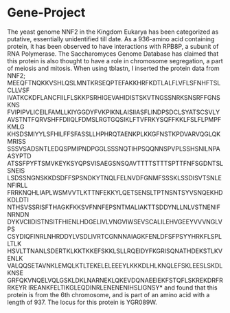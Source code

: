 # Gene-Project
The yeast genome NNF2 in the Kingdom Eukarya has been categorized as putative, essentially unidentified till date. As a 936-amino acid containing protein, it has been observed to have interactions with RPB8P, a subunit of RNA Polymerase. The Saccharomyces Genome Database has claimed that this protein is also thought to have a role in chromosome segregation, a part of meiosis and mitosis. 
When using tblastn, I inserted the protein data from NNF2; 
MEEQFTNQKKVSHLQSLMNTKRSEQPTEFAKKHRFKDTLALFLVFLSFNHFTSLCLLVSF
IVATKCKDFLANCFIILFLSKKPSRHIGEVAHIDISTSKVTNGSSNRKSNSRFFGNSKNS
FVIPIPVLICEILFAMLLKIYGGDYFVKPIKNLAISIIASFLINDPSDCLSYATSCSVLY
AVSTNTFQRVSHFFDIIQLFDMSLRGTGQSIKLFTVFRKYSQFFKKLFSLFLPMPFKMLG
KHSDSMIYYLSFHILFFSFASSLLHPHRQTAENKPLKKGFNSTKPDVARVQGLQKMRISS
SSSVSADSNTLEDQSPMIPNDPGGLSSSNQTIHPSQQNNSPVPLSSHSNILNPAASYPTD
ATSSFPYFTSMVKEYKSYQPSVISAEGSNSQAVTTTTSTTTSPTTFNFSGDNTSLSNEIS
LSDSSNGNSKKDSDFFSPSNDKYTNQLFELNVDFGNMFSSSKLSSDISVTSNLENFIRLL
FRRKNQHLIAPLWSMVVTLKTTNFEKKYLQETSENSLTPTNSNTSYVSNQEKHDKDLDTI
NTHSVSSRISFTHAGKFKKSVFNNFEPSNTMALIAKTTSDDYNLLNLVSTNENIFNRNDN
DYKVCIIDISTNSITFHIENLHDGELIVLVNGVIWSEVSCALILEHVGEEYVVVNGLVPS
CSYDIQFINRLNHRDDYLVSDLIVRTCGNNNAIAGKFENLDFSFPSYYHRKFLSPLLTLK
HSVLTTNANLSDERTKLKKTKKEFSKKLSLLRQEIDYFKGRISQNATHDEKSTLKVENLK
VALQQSETAVNKLEMQLKTLTEKELELEEEYLKKKDLHLKNQLEFSKLEESLSKDLKNSE
GRFQKVNQELVQLGSKLDKLNARNEKLQKEVDQNAEEIEKFSTQFLSKREKDRFRRKEYR
IREANKFELTIKGLEQDINRLENENENIHSLIGNSY*
and found that this protein is from the 6th chromosome, and is part of an amino acid with a length of 937. The locus for this protein is YGR089W. 
